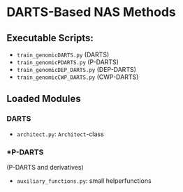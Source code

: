 # DARTS-Based NAS Methods

## Executable Scripts:

* `train_genomicDARTS.py` (DARTS)
* `train_genomicPDARTS.py` (P-DARTS)
* `train_genomicDEP_DARTS.py` (DEP-DARTS)
* `train_genomicCWP_DARTS.py` (CWP-DARTS)

## Loaded Modules

### DARTS

* `architect.py`: `Architect`-class

### *P-DARTS
(P-DARTS and derivatives)
* `auxiliary_functions.py`: small helperfunctions
